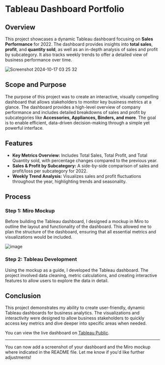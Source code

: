 # Tableau Dashboard Portfolio

## Overview
This project showcases a dynamic Tableau dashboard focusing on **Sales Performance** for 2022. The dashboard provides insights into **total sales**, **profit**, and **quantity sold**, as well as an in-depth analysis of sales and profit by subcategory. It also tracks weekly trends to offer a detailed view of business performance over time.


![Screenshot 2024-10-17 03 25 32](https://github.com/user-attachments/assets/cfacdb76-3140-4603-8fc9-6c04ecc08082)


## Scope and Purpose
The purpose of this project was to create an interactive, visually compelling dashboard that allows stakeholders to monitor key business metrics at a glance. The dashboard provides a high-level overview of company performance and includes detailed breakdowns of sales and profit by subcategories like **Accessories, Appliances, Binders, and more**. The goal is to enable efficient, data-driven decision-making through a simple yet powerful interface.

## Features
- **Key Metrics Overview:** Includes Total Sales, Total Profit, and Total Quantity sold, with percentage changes compared to the previous year.
- **Sales & Profit by Subcategory:** A side-by-side comparison of sales and profit/loss per subcategory for 2022.
- **Weekly Trend Analysis:** Visualizes sales and profit fluctuations throughout the year, highlighting trends and seasonality.

## Process
### Step 1: Miro Mockup
Before building the Tableau dashboard, I designed a mockup in Miro to outline the layout and functionality of the dashboard. This allowed me to plan the structure of the dashboard, ensuring that all essential metrics and visualizations would be included.


![image](https://github.com/user-attachments/assets/a03a1239-7880-414b-a885-1f677d5021d8)


### Step 2: Tableau Development
Using the mockup as a guide, I developed the Tableau dashboard. The project involved data cleaning, metric calculations, and creating interactive features to allow users to explore the data in detail.

## Conclusion
This project demonstrates my ability to create user-friendly, dynamic Tableau dashboards for business analytics. The visualizations and interactivity were designed to allow business stakeholders to quickly access key metrics and dive deeper into specific areas when needed.

You can view the live dashboard on [Tableau Public](https://public.tableau.com/app/profile/daud5858/viz/SalesDashboard_17256495674810/SalesDashboard).

---

You can now add a screenshot of your dashboard and the Miro mockup where indicated in the README file. Let me know if you'd like further adjustments!
